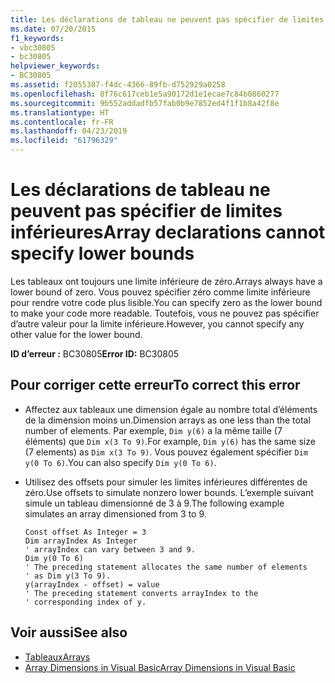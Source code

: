 ```yaml
---
title: Les déclarations de tableau ne peuvent pas spécifier de limites inférieures
ms.date: 07/20/2015
f1_keywords:
- vbc30805
- bc30805
helpviewer_keywords:
- BC30805
ms.assetid: f2055387-f4dc-4366-89fb-d752929a0258
ms.openlocfilehash: 8f76c617ceb1e5a90172d1e1ecae7c84b0860277
ms.sourcegitcommit: 9b552addadfb57fab0b9e7852ed4f1f1b8a42f8e
ms.translationtype: HT
ms.contentlocale: fr-FR
ms.lasthandoff: 04/23/2019
ms.locfileid: "61796329"
---
```

# <a name="array-declarations-cannot-specify-lower-bounds"></a><span data-ttu-id="a40ae-102">Les déclarations de tableau ne peuvent pas spécifier de limites inférieures</span><span class="sxs-lookup"><span data-stu-id="a40ae-102">Array declarations cannot specify lower bounds</span></span>
<span data-ttu-id="a40ae-103">Les tableaux ont toujours une limite inférieure de zéro.</span><span class="sxs-lookup"><span data-stu-id="a40ae-103">Arrays always have a lower bound of zero.</span></span> <span data-ttu-id="a40ae-104">Vous pouvez spécifier zéro comme limite inférieure pour rendre votre code plus lisible.</span><span class="sxs-lookup"><span data-stu-id="a40ae-104">You can specify zero as the lower bound to make your code more readable.</span></span> <span data-ttu-id="a40ae-105">Toutefois, vous ne pouvez pas spécifier d’autre valeur pour la limite inférieure.</span><span class="sxs-lookup"><span data-stu-id="a40ae-105">However, you cannot specify any other value for the lower bound.</span></span>  
  
 <span data-ttu-id="a40ae-106">**ID d’erreur :** BC30805</span><span class="sxs-lookup"><span data-stu-id="a40ae-106">**Error ID:** BC30805</span></span>  
  
## <a name="to-correct-this-error"></a><span data-ttu-id="a40ae-107">Pour corriger cette erreur</span><span class="sxs-lookup"><span data-stu-id="a40ae-107">To correct this error</span></span>  
  
- <span data-ttu-id="a40ae-108">Affectez aux tableaux une dimension égale au nombre total d’éléments de la dimension moins un.</span><span class="sxs-lookup"><span data-stu-id="a40ae-108">Dimension arrays as one less than the total number of elements.</span></span> <span data-ttu-id="a40ae-109">Par exemple, `Dim y(6)` a la même taille (7 éléments) que `Dim x(3 To 9)`.</span><span class="sxs-lookup"><span data-stu-id="a40ae-109">For example, `Dim y(6)` has the same size (7 elements) as `Dim x(3 To 9)`.</span></span> <span data-ttu-id="a40ae-110">Vous pouvez également spécifier `Dim y(0 To 6)`.</span><span class="sxs-lookup"><span data-stu-id="a40ae-110">You can also specify `Dim y(0 To 6)`.</span></span>  
  
- <span data-ttu-id="a40ae-111">Utilisez des offsets pour simuler les limites inférieures différentes de zéro.</span><span class="sxs-lookup"><span data-stu-id="a40ae-111">Use offsets to simulate nonzero lower bounds.</span></span> <span data-ttu-id="a40ae-112">L’exemple suivant simule un tableau dimensionné de 3 à 9.</span><span class="sxs-lookup"><span data-stu-id="a40ae-112">The following example simulates an array dimensioned from 3 to 9.</span></span>  
  
    ```  
    Const offset As Integer = 3  
    Dim arrayIndex As Integer  
    ' arrayIndex can vary between 3 and 9.  
    Dim y(0 To 6)  
    ' The preceding statement allocates the same number of elements  
    ' as Dim y(3 To 9).  
    y(arrayIndex - offset) = value  
    ' The preceding statement converts arrayIndex to the  
    ' corresponding index of y.  
    ```  
  
## <a name="see-also"></a><span data-ttu-id="a40ae-113">Voir aussi</span><span class="sxs-lookup"><span data-stu-id="a40ae-113">See also</span></span>

- [<span data-ttu-id="a40ae-114">Tableaux</span><span class="sxs-lookup"><span data-stu-id="a40ae-114">Arrays</span></span>](../../visual-basic/programming-guide/language-features/arrays/index.md)
- [<span data-ttu-id="a40ae-115">Array Dimensions in Visual Basic</span><span class="sxs-lookup"><span data-stu-id="a40ae-115">Array Dimensions in Visual Basic</span></span>](../../visual-basic/programming-guide/language-features/arrays/array-dimensions.md)
